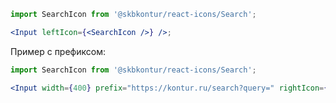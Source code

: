```jsx harmony
import SearchIcon from '@skbkontur/react-icons/Search';

<Input leftIcon={<SearchIcon />} />;
```

Пример с префиксом:

```jsx harmony
import SearchIcon from '@skbkontur/react-icons/Search';

<Input width={400} prefix="https://kontur.ru/search?query=" rightIcon={<SearchIcon />} />;
```
